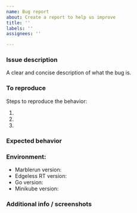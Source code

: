 ```yaml
---
name: Bug report
about: Create a report to help us improve
title: ''
labels: ''
assignees: ''

---
```



### Issue description
A clear and concise description of what the bug is.

### To reproduce
Steps to reproduce the behavior:

1.
2.
3.

### Expected behavior
<!-- A clear and concise description of what you expected to happen. -->

### Environment:
 - Marblerun version:
 - Edgeless RT version:
 - Go version:
 - Minikube version:

### Additional info / screenshots
<!--  Add any other context about the problem here. -->
